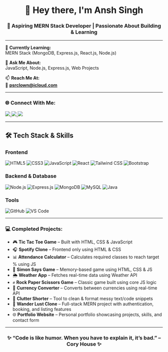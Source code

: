 <h1 align="center">👋 Hey there, I'm Ansh Singh</h1>
<h3 align="center">🚀 Aspiring MERN Stack Developer | Passionate About Building & Learning</h3>

---

🌱 **Currently Learning:**  
MERN Stack (MongoDB, Express.js, React.js, Node.js)  

💬 **Ask Me About:**  
JavaScript, Node.js, Express.js, Web Projects  

📫 **Reach Me At:**  
📩 **psrclown@icloud.com**

---

<h3 align="left">🌐 Connect With Me:</h3>
<p align="left">
  <a href="https://linkedin.com/in/psrclown" target="_blank">
    <img src="https://img.shields.io/badge/-LinkedIn-blue?style=for-the-badge&logo=linkedin&logoColor=white" />
  </a>
  <a href="https://instagram.com/anshsingh_psr" target="_blank">
    <img src="https://img.shields.io/badge/-Instagram-E4405F?style=for-the-badge&logo=instagram&logoColor=white" />
  </a>
  <a href="https://x.com/psrclown" target="_blank">
    <img src="https://img.shields.io/badge/-Twitter-1DA1F2?style=for-the-badge&logo=twitter&logoColor=white" />
  </a>
</p>

---

## 🛠️ Tech Stack & Skills

### **Frontend**

![HTML5](https://img.shields.io/badge/HTML5-E34F26?style=for-the-badge&logo=html5&logoColor=white)
![CSS3](https://img.shields.io/badge/CSS3-1572B6?style=for-the-badge&logo=css3&logoColor=white)
![JavaScript](https://img.shields.io/badge/JavaScript-F7E01D?style=for-the-badge&logo=javascript&logoColor=black)
![React](https://img.shields.io/badge/React-61DBFB?style=for-the-badge&logo=react&logoColor=black)
![Tailwind CSS](https://img.shields.io/badge/Tailwind_CSS-38B2AC?style=for-the-badge&logo=tailwind-css&logoColor=white)
![Bootstrap](https://img.shields.io/badge/Bootstrap-7952B3?style=for-the-badge&logo=bootstrap&logoColor=white)

### **Backend & Database**

![Node.js](https://img.shields.io/badge/Node.js-339933?style=for-the-badge&logo=node.js&logoColor=white)
![Express.js](https://img.shields.io/badge/Express.js-000000?style=for-the-badge&logo=express&logoColor=white)
![MongoDB](https://img.shields.io/badge/MongoDB-47A248?style=for-the-badge&logo=mongodb&logoColor=white)
![MySQL](https://img.shields.io/badge/MySQL-4479A1?style=for-the-badge&logo=mysql&logoColor=white)
![Java](https://img.shields.io/badge/Java-007396?style=for-the-badge&logo=java&logoColor=white)

### **Tools**

![GitHub](https://img.shields.io/badge/GitHub-181717?style=for-the-badge&logo=github&logoColor=white)
![VS Code](https://img.shields.io/badge/VS_Code-007ACC?style=for-the-badge&logo=visual-studio-code&logoColor=white)


---

<h3 align="left">💻 Completed Projects:</h3>

- 🎮 **Tic Tac Toe Game** – Built with HTML, CSS & JavaScript  
- 🎧 **Spotify Clone** – Frontend only using HTML & CSS  
- 📊 **Attendance Calculator** – Calculates required classes to reach target % using JS  
- 🧠 **Simon Says Game** – Memory-based game using HTML, CSS & JS  
- 🌦️ **Weather App** – Fetches real-time data using Weather API  
- ✊ **Rock Paper Scissors Game** – Classic game built using core JS logic  
- 💱 **Currency Converter** – Converts between currencies using real-time API  
- 🧹 **Clutter Shorter** – Tool to clean & format messy text/code snippets  
- 🏡 **Wander Lust Clone** – Full-stack MERN project with authentication, booking, and listing features  
- 🌐 **Portfolio Website** – Personal portfolio showcasing projects, skills, and contact form  

---

<h3 align="center">✨ “Code is like humor. When you have to explain it, it’s bad.” – Cory House ✨</h3>
